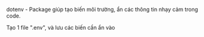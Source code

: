 <p>dotenv - Package giúp tạo biến môi trường, ẩn các thông tin nhạy cảm trong code.</p>
<P>Tạo 1 file ".env", và lưu các biến cần ẩn vào</P>
